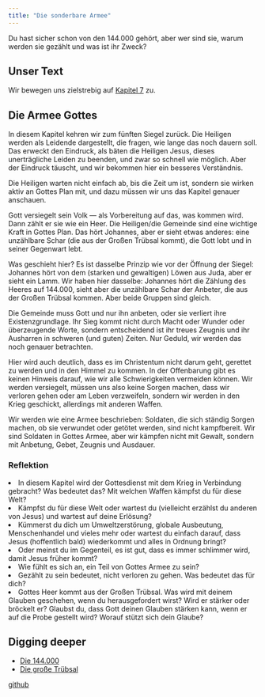 ```yaml
---
title: "Die sonderbare Armee"
---
```



Du hast sicher schon von den 144.000 gehört, aber wer sind sie, warum werden sie gezählt und was ist ihr Zweck?


## Unser Text

<a name="804c"></a>
Wir bewegen uns zielstrebig auf [Kapitel 7](https://www.bibleserver.com/SLT/Offenbarung7) zu.


## Die Armee Gottes

<a name="a6e3"></a>
In diesem Kapitel kehren wir zum fünften Siegel zurück. Die Heiligen werden als Leidende dargestellt, die fragen, wie lange das noch dauern soll. Das erweckt den Eindruck, als bäten die Heiligen Jesus, dieses unerträgliche Leiden zu beenden, und zwar so schnell wie möglich. Aber der Eindruck täuscht, und wir bekommen hier ein besseres Verständnis.

Die Heiligen warten nicht einfach ab, bis die Zeit um ist, sondern sie wirken aktiv an Gottes Plan mit, und dazu müssen wir uns das Kapitel genauer anschauen.

Gott versiegelt sein Volk — als Vorbereitung auf das, was kommen wird. Dann zählt er sie wie ein Heer. Die Heiligen/die Gemeinde sind eine wichtige Kraft in Gottes Plan. Das hört Johannes, aber er sieht etwas anderes: eine unzählbare Schar (die aus der Großen Trübsal kommt), die Gott lobt und in seiner Gegenwart lebt.

Was geschieht hier? Es ist dasselbe Prinzip wie vor der Öffnung der Siegel: Johannes hört von dem (starken und gewaltigen) Löwen aus Juda, aber er sieht ein Lamm. Wir haben hier dasselbe: Johannes hört die Zählung des Heeres auf 144.000, sieht aber die unzählbare Schar der Anbeter, die aus der Großen Trübsal kommen. Aber beide Gruppen sind gleich.

Die Gemeinde muss Gott und nur ihn anbeten, oder sie verliert ihre Existenzgrundlage. Ihr Sieg kommt nicht durch Macht oder Wunder oder überzeugende Worte, sondern entscheidend ist ihr treues Zeugnis und ihr Ausharren in schweren (und guten) Zeiten. Nur Geduld, wir werden das noch genauer betrachten.

Hier wird auch deutlich, dass es im Christentum nicht darum geht, gerettet zu werden und in den Himmel zu kommen. In der Offenbarung gibt es keinen Hinweis darauf, wie wir alle Schwierigkeiten vermeiden können. Wir werden versiegelt, müssen uns also keine Sorgen machen, dass wir verloren gehen oder am Leben verzweifeln, sondern wir werden in den Krieg geschickt, allerdings mit anderen Waffen.

Wir werden wie eine Armee beschrieben: Soldaten, die sich ständig Sorgen machen, ob sie verwundet oder getötet werden, sind nicht kampfbereit. Wir sind Soldaten in Gottes Armee, aber wir kämpfen nicht mit Gewalt, sondern mit Anbetung, Gebet, Zeugnis und Ausdauer.


### Reflektion

<a name="7031"></a>
<li id="d36e">In diesem Kapitel wird der Gottesdienst mit dem Krieg in Verbindung gebracht? Was bedeutet das? Mit welchen Waffen kämpfst du für diese Welt?</li><li id="b51a">Kämpfst du für diese Welt oder wartest du (vielleicht erzählst du anderen von Jesus) und wartest auf deine Erlösung?</li><li id="77d3">Kümmerst du dich um Umweltzerstörung, globale Ausbeutung, Menschenhandel und vieles mehr oder wartest du einfach darauf, dass Jesus (hoffentlich bald) wiederkommt und alles in Ordnung bringt?</li><li id="54f7">Oder meinst du im Gegenteil, es ist gut, dass es immer schlimmer wird, damit Jesus früher kommt?</li><li id="b479">Wie fühlt es sich an, ein Teil von Gottes Armee zu sein?</li><li id="4687">Gezählt zu sein bedeutet, nicht verloren zu gehen. Was bedeutet das für dich?</li><li id="b33c">Gottes Heer kommt aus der Großen Trübsal. Was wird mit deinem Glauben geschehen, wenn du herausgefordert wirst? Wird er stärker oder bröckelt er? Glaubst du, dass Gott deinen Glauben stärken kann, wenn er auf die Probe gestellt wird? Worauf stützt sich dein Glaube?</li>






## Digging deeper

<a name="df15"></a>
- [Die 144.000](../../../content/army/expl/the-144000/index.html)
- [Die große Trübsal](../../../content/army/expl/the-end-time-and-the-great-tribulation/index.html)





[github](https://github.com/revelation-today/revelation-today/blob/main/exampleSite/content/docs/content/army/appl/the-strange-army.de.md)
